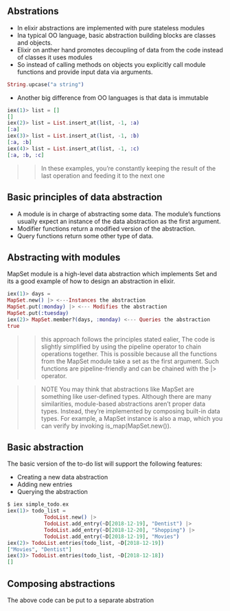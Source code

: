 ## Abstrations
* In elixir abstractions are implemented with pure stateless modules
* Ina typical OO language, basic abstraction building blocks are classes and objects.
* Elixir on anther hand promotes decoupling of data from the code instead of classes it uses modules
* So instead of calling methods on objects you explicitly call module functions and provide input data via arguments.
  
```elixir
String.upcase("a string")
```


* Another big difference from OO languages is that data is immutable
```elixir
iex(1)> list = []
[]
iex(2)> list = List.insert_at(list, -1, :a)
[:a]
iex(3)> list = List.insert_at(list, -1, :b)
[:a, :b]
iex(4)> list = List.insert_at(list, -1, :c)
[:a, :b, :c]
```
>> In these examples, you’re constantly keeping the result of the last operation and feeding
it to the next one

## Basic principles of data abstraction
* A module is in charge of abstracting some data.
   The module’s functions usually expect an instance of the data abstraction as the
first argument.
* Modifier functions return a modified version of the abstraction.
* Query functions return some other type of data.

## Abstracting with modules
MapSet module is a high-level data abstraction which implements Set and its a good example of
how to design an abstraction in elixir.

```elixir
iex(1)> days =
MapSet.new() |> <---Instances the abstraction
MapSet.put(:monday) |> <--- Modifies the abstraction
MapSet.put(:tuesday)
iex(2)> MapSet.member?(days, :monday) <--- Queries the abstraction
true
```

>> this approach follows the principles stated ealier, The code is slightly
simplified by using the pipeline operator to chain operations together. This is possible
because all the functions from the MapSet module take a set as the first argument. Such
functions are pipeline-friendly and can be chained with the |> operator.

>> NOTE You may think that abstractions like MapSet are something like user-defined
types. Although there are many similarities, module-based abstractions aren’t
proper data types. Instead, they’re implemented by composing built-in data types. For example, a MapSet instance is also a map, which you can verify by invoking is_map(MapSet.new()).

## Basic abstraction
The basic version of the to-do list will support the following features:
* Creating a new data abstraction
* Adding new entries
* Querying the abstraction
  
```elixir
$ iex simple_todo.ex
iex(1)> todo_list =
            TodoList.new() |>
            TodoList.add_entry(~D[2018-12-19], "Dentist") |>
            TodoList.add_entry(~D[2018-12-20], "Shopping") |>
            TodoList.add_entry(~D[2018-12-19], "Movies")
iex(2)> TodoList.entries(todo_list, ~D[2018-12-19])
["Movies", "Dentist"]
iex(3)> TodoList.entries(todo_list, ~D[2018-12-18])
[]
```

## Composing abstractions
The above code can be put to a separate abstration